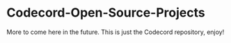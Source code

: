 # Codecord-Open-Source-Projects
More to come here in the future. This is just the Codecord repository, enjoy!
